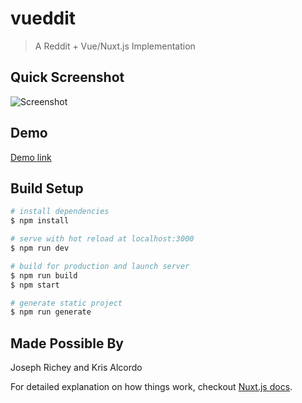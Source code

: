 # vueddit

> A Reddit + Vue/Nuxt.js Implementation

## Quick Screenshot
![Screenshot](https://i.imgur.com/DFmBaAA.png)

## Demo
[Demo link](https://blueorchard.github.io/vueddit/)

## Build Setup

``` bash
# install dependencies
$ npm install

# serve with hot reload at localhost:3000
$ npm run dev

# build for production and launch server
$ npm run build
$ npm start

# generate static project
$ npm run generate

```

## Made Possible By
Joseph Richey and Kris Alcordo

For detailed explanation on how things work, checkout [Nuxt.js docs](https://nuxtjs.org).
